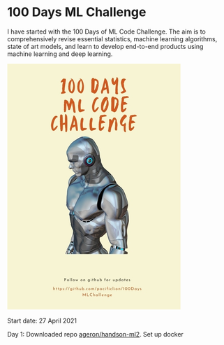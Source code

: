 # 100 Days ML Challenge

I have started with the 100 Days of ML Code Challenge. The aim is to comprehensively revise essential statistics, machine learning algorithms, state of art models, and learn to develop end-to-end products using machine learning and deep learning.

![100 Day ML Challenge](https://raw.githubusercontent.com/pacificlion/100DaysMLChallenge/main/challenge.jpg)


Start date: 27 April 2021

Day 1: Downloaded repo [ageron/handson-ml2](https://github.com/ageron/handson-ml2). Set up docker
